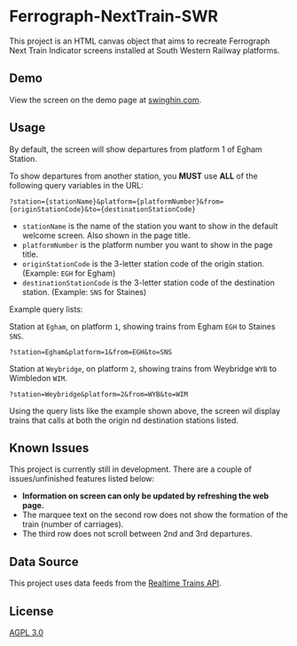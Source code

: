 # Ferrograph-NextTrain-SWR

This project is an HTML canvas object that aims to recreate Ferrograph Next Train Indicator screens installed at South Western Railway platforms.

## Demo

View the screen on the demo page at [swinghin.com](https://swinghin.com/stopetasim/fg/sw/?station=Egham&platform=1&from=EGH&to=SNS "Ferrograph-NextTrain-SWR Demo Page").

## Usage

By default, the screen will show departures from platform 1 of Egham Station.

To show departures from another station, you **MUST** use **ALL** of the following query variables in the URL:

```
?station={stationName}&platform={platformNumber}&from={originStationCode}&to={destinationStationCode}
```

* `stationName` is the name of the station you want to show in the default welcome screen. Also shown in the page title.
* `platformNumber` is the platform number you want to show in the page title.
* `originStationCode` is the 3-letter station code of the origin station. (Example: `EGH` for Egham)
* `destinationStationCode` is the 3-letter station code of the destination station. (Example: `SNS` for Staines)

Example query lists:

Station at `Egham`, on platform `1`, showing trains from Egham `EGH` to Staines `SNS`.
```
?station=Egham&platform=1&from=EGH&to=SNS
```
Station at `Weybridge`, on platform `2`, showing trains from Weybridge `WYB` to Wimbledon `WIM`.
```
?station=Weybridge&platform=2&from=WYB&to=WIM
```

Using the query lists like the example shown above, the screen wil display trains that calls at both the origin nd destination stations listed.

## Known Issues

This project is currently still in development. There are a couple of issues/unfinished features listed below:
- **Information on screen can only be updated by refreshing the web page.**
- The marquee text on the second row does not show the formation of the train (number of carriages).
- The third row does not scroll between 2nd and 3rd departures.

## Data Source

This project uses data feeds from the [Realtime Trains API](https://www.realtimetrains.co.uk/about/developer/ "Realtime Trains Website").

## License
[AGPL 3.0](https://choosealicense.com/licenses/agpl-3.0/ "AGPL 3.0 License")
